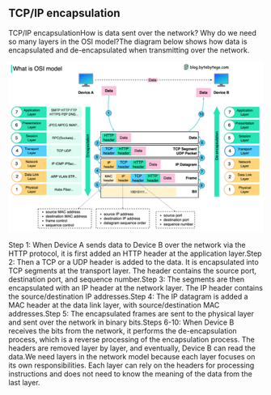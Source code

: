 ## TCP/IP encapsulation
TCP/IP encapsulationHow is data sent over the network? Why do we need so many layers in the OSI model?The diagram below shows how data is encapsulated and de-encapsulated when transmitting over the network.<p>
  <img src="../images/osi model.jpeg" />
</p>
Step 1: When Device A sends data to Device B over the network via the HTTP protocol, it is first added an HTTP header at the application layer.Step 2: Then a TCP or a UDP header is added to the data. It is encapsulated into TCP segments at the transport layer. The header contains the source port, destination port, and sequence number.Step 3: The segments are then encapsulated with an IP header at the network layer. The IP header contains the source/destination IP addresses.Step 4: The IP datagram is added a MAC header at the data link layer, with source/destination MAC addresses.Step 5: The encapsulated frames are sent to the physical layer and sent over the network in binary bits.Steps 6-10: When Device B receives the bits from the network, it performs the de-encapsulation process, which is a reverse processing of the encapsulation process. The headers are removed layer by layer, and eventually, Device B can read the data.We need layers in the network model because each layer focuses on its own responsibilities. Each layer can rely on the headers for processing instructions and does not need to know the meaning of the data from the last layer.